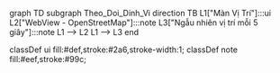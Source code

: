 graph TD
  subgraph Theo_Doi_Dinh_Vi
    direction TB
    L1["Màn Vị Trí"]:::ui
    L2["WebView - OpenStreetMap"]:::note
    L3["Ngẫu nhiên vị trí mỗi 5 giây"]:::note
    L1 --> L2
    L1 --> L3
  end

classDef ui fill:#def,stroke:#2a6,stroke-width:1;
classDef note fill:#eef,stroke:#99c;
